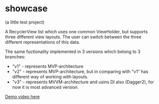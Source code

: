 # showcase
(a little test project) 

A RecyclerView list which uses one common ViewHolder, but supports three different view layouts. 
The user can switch between the three different representations of this data. 

The same fuctionality implemented in 3 versions which belong to 3 branches:
* "v1" - represents MVP-architecture
* "v2" - represents MVP-architecture, but in comparing with "v1" has different way of working with layouts. 
* "v3" - represents MVVM-architecture and usins DI also (Dagger2), for now it is most advanced version.

[Demo video here](demo.mp4)

